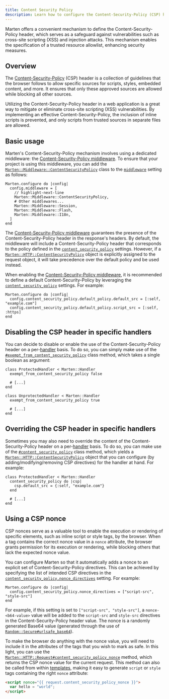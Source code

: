 ```yaml
---
title: Content Security Policy
description: Learn how to configure the Content-Security-Policy (CSP) header.
---
```


Marten offers a convenient mechanism to define the Content-Security-Policy header, which serves as a safeguard against vulnerabilities such as cross-site scripting (XSS) and injection attacks. This mechanism enables the specification of a trusted resource allowlist, enhancing security measures.

## Overview

The [Content-Security-Policy](https://developer.mozilla.org/en-US/docs/Web/HTTP/CSP) (CSP) header is a collection of guidelines that the browser follows to allow specific sources for scripts, styles, embedded content, and more. It ensures that only these approved sources are allowed while blocking all other sources.

Utilizing the Content-Security-Policy header in a web application is a great way to mitigate or eliminate cross-site scripting (XSS) vulnerabilities. By implementing an effective Content-Security-Policy, the inclusion of inline scripts is prevented, and only scripts from trusted sources in separate files are allowed.

## Basic usage

Marten's Content-Security-Policy mechanism involves using a dedicated middleware: the [Content-Security-Policy middleware](../handlers-and-http/reference/middlewares.md#content-security-policy-middleware). To ensure that your project is using this middleware, you can add the [`Marten::Middleware::ContentSecurityPolicy`](pathname:///api/0.4/Marten/Middleware/ContentSecurityPolicy.html) class to the [`middleware`](../development/reference/settings.md#middleware) setting as follows:

```crystal title="config/settings/base.cr"
Marten.configure do |config|
  config.middleware = [
    // highlight-next-line
    Marten::Middleware::ContentSecurityPolicy,
    # Other middlewares...
    Marten::Middleware::Session,
    Marten::Middleware::Flash,
    Marten::Middleware::I18n,
  ]
end
```

The [Content-Security-Policy middleware](../handlers-and-http/reference/middlewares.md#content-security-policy-middleware) guarantees the presence of the Content-Security-Policy header in the response's headers. By default, the middleware will include a Content-Security-Policy header that corresponds to the policy defined in the [`content_security_policy`](../development/reference/settings.md#content-security-policy-settings) settings. However, if a [`Marten::HTTP::ContentSecurityPolicy`](pathname:///api/0.4/Marten/HTTP/ContentSecurityPolicy.html) object is explicitly assigned to the request object, it will take precedence over the default policy and be used instead.

When enabling the [Content-Security-Policy middleware](../handlers-and-http/reference/middlewares.md#content-security-policy-middleware), it is recommended to define a default Content-Security-Policy by leveraging the [`content_security_policy`](../development/reference/settings.md#content-security-policy-settings) settings. For example:

```crystal title="config/settings/base.cr"
Marten.configure do |config|
  config.content_security_policy.default_policy.default_src = [:self, "example.com"]
  config.content_security_policy.default_policy.script_src = [:self, :https]
end
```

## Disabling the CSP header in specific handlers

You can decide to disable or enable the use of the Content-Security-Policy header on a per-[handler](../handlers-and-http.mdx) basis. To do so, you can simply make use of the [`#exempt_from_content_security_policy`](pathname:///api/0.4/Marten/Handlers/ContentSecurityPolicy/ClassMethods.html#exempt_from_content_security_policy(exempt:Bool):Nil-instance-method) class method, which takes a single boolean as argument:

```crystal
class ProtectedHandler < Marten::Handler
  exempt_from_content_security_policy false

  # [...]
end

class UnprotectedHandler < Marten::Handler
  exempt_from_content_security_policy true

  # [...]
end
```

## Overriding the CSP header in specific handlers

Sometimes you may also need to override the content of the Content-Security-Policy header on a per-[handler](../handlers-and-http.mdx) basis. To do so, you can make use of the [`#content_security_policy`](pathname:///api/0.4/Marten/Handlers/ContentSecurityPolicy/ClassMethods.html#content_security_policy(%26content_security_policy_block%3AHTTP%3A%3AContentSecurityPolicy->)-instance-method) class method, which yields a [`Marten::HTTP::ContentSecurityPolicy`](pathname:///api/0.4/Marten/HTTP/ContentSecurityPolicy.html) object that you can configure (by adding/modifying/removing CSP directives) for the handler at hand. For example:

```crystal
class ProtectedHandler < Marten::Handler
  content_security_policy do |csp|
    csp.default_src = {:self, "example.com"}
  end

  # [...]
end
```

## Using a CSP nonce

CSP nonces serve as a valuable tool to enable the execution or rendering of specific elements, such as inline script or style tags, by the browser. When a tag contains the correct nonce value in a `nonce` attribute, the browser grants permission for its execution or rendering, while blocking others that lack the expected nonce value.

You can configure Marten so that it automatically adds a nonce to an explicit set of Content-Security-Policy directives. This can be achieved by specifying the list of intended CSP directives in the [`content_security_policy.nonce_directives`](../development/reference/settings.md#nonce_directives) setting. For example:

```crystal title="config/settings/base.cr"
Marten.configure do |config|
  config.content_security_policy.nonce_directives = ["script-src", "style-src"]
end
```

For example, if this setting is set to `["script-src", "style-src"]`, a `nonce-<b64-value>` value will be added to the `script-src` and `style-src` directives in the Content-Security-Policy header value. The nonce is a randomly generated Base64 value (generated through the use of [`Random::Secure#urlsafe_base64`](https://crystal-lang.org/api/Random.html#urlsafe_base64(n:Int=16,padding=false):String-instance-method)).

To make the browser do anything with the nonce value, you will need to include it in the attributes of the tags that you wish to mark as safe. In this light, you can use the [`Marten::HTTP::Request#content_security_policy_nonce`](pathname:///api/0.4/Marten/HTTP/Request.html#content_security_policy_nonce-instance-method) method, which returns the CSP nonce value for the current request. This method can also be called from within [templates](../templates.mdx), making it easy to generate `script` or `style` tags containing the right `nonce` attribute:

```html
<script nonce="{{ request.content_security_policy_nonce }}">
  var hello = "world";
</script>
```

